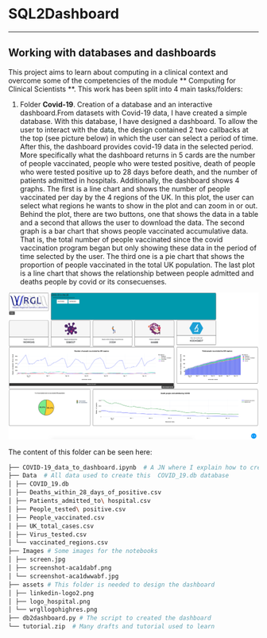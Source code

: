
# SQL2Dashboard
****

## Working with databases and dashboards

  

This project aims to learn about computing in a clinical context and overcome some of the competencies of the module ** Computing for Clinical Scientists **. This work has been split into 4 main tasks/folders:

  

1. Folder **Covid-19**. Creation of a database and an interactive dashboard.From datasets with Covid-19 data, I have created a simple database. With this database, I have designed a dashboard.  To allow the user to interact with the data, the design contained 2 two callbacks at the top (see picture below) in which the user can select a period of time. After this, the dashboard provides covid-19 data in the selected period. More specifically what the dashboard returns in 5 cards are the number of people vaccinated, people who were tested positive, death of people who were tested positive up to 28 days before death, and the number of patients admitted in hospitals.
Additionally, the dashboard shows 4 graphs. The first is a line chart and shows the number of people vaccinated per day by the 4 regions of the UK. In this plot, the user can select what regions he wants to show in the plot and can zoom in or out. Behind the plot, there are two buttons, one that shows the data in a table and a second that allows the user to download the data. The second graph is a bar chart that shows people vaccinated accumulative data. That is, the total number of people vaccinated since the covid vaccination program began but only showing these data in the period of time selected by the user. The third one is a pie chart that shows the proportion of people vaccinated in the total UK population.  The last plot is a line chart that shows the relationship between people admitted and deaths people by covid or its consecuenses. 

![Alt text](https://github.com/Manuel-DominguezCBG/SQL2Dashboard/blob/main/Covid-19/Images/Screenshot%202021-05-28%20at%2009.14.46.png "Optional title")


The content of this folder can be seen here:
```sh
├── COVID-19_data_to_dashboard.ipynb  # A JN where I explain how to create a database from CSV files
├── Data  # All data used to create this  COVID_19.db database
│ ├── COVID_19.db
│ ├── Deaths_within_28_days_of_positive.csv
│ ├── Patients_admitted_to\ hospital.csv
│ ├── People_tested\ positive.csv
│ ├── People_vaccinated.csv
│ ├── UK_total_cases.csv
│ ├── Virus_tested.csv
│ └── vaccinated_regions.csv
├── Images # Some images for the notebooks
│ ├── screen.jpg
│ ├── screenshot-aca1dabf.png
│ └── screenshot-aca1dwwabf.jpg
├── assets # This folder is needed to design the dashboard
│ ├── linkedin-logo2.png
│ ├── logo_hospital.png
│ └── wrgllogohighres.png
├── db2dashboard.py # The script to created the dashboard
└── tutorial.zip  # Many drafts and tutorial used to learn
```
